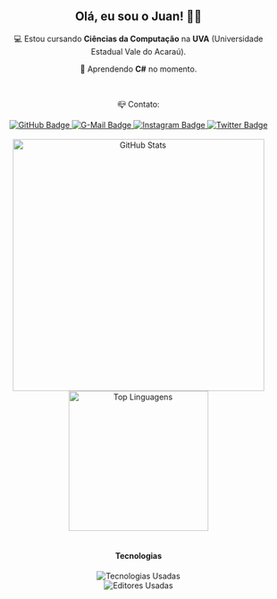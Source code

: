 <div id = "header" align = "center">
  <h2>Olá, eu sou o Juan! 👋🙃</h3>
  <p>💻 Estou cursando <strong>Ciências da Computação</strong> na <strong>UVA</strong> (<i">Universidade Estadual Vale do Acaraú</i>).</p>
  <p>📝 Aprendendo <strong>C#</strong> no momento.</p>
</div><br>

<div id = "badges" align = "center">
  <p>📪 Contato:</p>
  <a href="https://github.com/juancamilojc">
    <img src="https://img.shields.io/badge/-Github-000?style=for-the-badge&logo=Github&logoColor=white" alt = "GitHub Badge" />
  </a>
  <a href="mailto:jcamilo596@gmail.com">
    <img src="https://img.shields.io/badge/-Gmail-DE1A1A?style=for-the-badge&logo=Gmail&logoColor=white" alt = "G-Mail Badge" />
  </a>
  <a href="https://www.instagram.com/juan_camilo.cpp/">
    <img src="https://img.shields.io/badge/-Instagram-E4405F?style=for-the-badge&logo=Instagram&logoColor=white" alt = "Instagram Badge" />
  </a>
  <a href="https://twitter.com/juan_camilojc">
    <img src="https://img.shields.io/badge/-Twitter-1DA1F2?style=for-the-badge&logo=Twitter&logoColor=white" alt = "Twitter Badge" />
  </a>
</div><br>

<div id = "main" align = "center">
    <img width = "450" src = "https://github-readme-stats.vercel.app/api?username=juancamilojc&line_height=25&count_private=true&show_icons=true&icon_color=00ff87&rank_icon=github&ring_color=00ff87&bg_color=60,171717,08203E&hide_border=true&border_radius=20&theme=dark&locale=pt-br" alt = "GitHub Stats" /><br>
    <!--- GitHub Streak
    <img width = "450" src="https://streak-stats.demolab.com?user=juancamilojc&theme=dark&hide_border=true&border_radius=20&locale=pt_BR&date_format=j%20M%5B%20Y%5D&mode=weekly&background=60%2C171717%2C08203E&ring=FFFFFF&fire=00FF87&currStreakLabel=00FF87&sideNums=00FF87" alt="GitHub Streak" /><br>
    --->
    <img width = "250" src = "https://github-readme-stats.vercel.app/api/top-langs/?username=juancamilojc&hide=hlsl,shaderlab&layout=donut-vertical&icon_color=00ff87&rank_icon=github&ring_color=00ff87&bg_color=60,171717,08203E&hide_border=true&border_radius=20&theme=dark&locale=pt-br" alt = "Top Linguagens" />
</div><br>

<div id = "footer" align = "center">
  <h4>Tecnologias</h4>
  <img src="https://skillicons.dev/icons?i=html,css,cpp,cs&theme=dark&perline=4" alt = "Tecnologias Usadas" /><br>
  <img src = "https://img.shields.io/badge/Visual_Studio_Code-0078D4?style=for-the-badge&logo=visual%20studio%20code&logoColor=white" alt = "Editores Usadas" />
</div>
